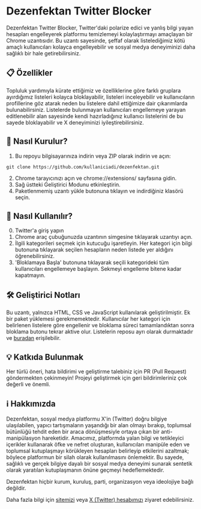 # Dezenfektan Twitter Blocker
Dezenfektan Twitter Blocker, Twitter'daki polarize edici ve yanlış bilgi yayan hesapları engelleyerek platformu temizlemeyi kolaylaştırmayı amaçlayan bir Chrome uzantısıdır. 
Bu uzantı sayesinde, şeffaf olarak listelediğimiz kötü amaçlı kullanıcıları kolayca engelleyebilir ve sosyal medya deneyiminizi daha sağlıklı bir hale getirebilirsiniz.

## 📋 Özellikler
Topluluk yardımıyla kürate ettiğimiz ve özelliklerine göre farklı gruplara ayırdığımız listeleri kolayca bloklayabilir, listeleri inceleyebilir ve kullanıcıların profillerine göz atarak neden bu listelere dahil ettiğimize dair çıkarımlarda bulunabilirsiniz. Listelerde bulunmayan kullanıcıları engellemeye yarayan editlenebilir alan sayesinde kendi hazırladığınız kullanıcı listelerini de bu sayede bloklayabilir ve X deneyiminizi iyileştirebilirsiniz.

## 🚀 Nasıl Kurulur?
1. Bu repoyu bilgisayarınıza indirin veya ZIP olarak indirin ve açın:
```
git clone https://github.com/kullaniciadi/dezenfektan.git
```
2. Chrome tarayıcınızı açın ve chrome://extensions/ sayfasına gidin.
3. Sağ üstteki Geliştirici Modunu etkinleştirin.
4. Paketlenmemiş uzantı yükle butonuna tıklayın ve indirdiğiniz klasörü seçin.

## 🔧 Nasıl Kullanılır?

0. Twitter'a giriş yapın
1. Chrome araç çubuğunuzda uzantının simgesine tıklayarak uzantıyı açın.
2. İlgili kategorileri seçmek için kutucuğu işaretleyin. Her kategori için bilgi butonuna tıklayarak seçilen hesapların neden listede yer aldığını öğrenebilirsiniz.
3. 'Bloklamaya Başla' butonuna tıklayarak seçili kategorideki tüm kullanıcıları engellemeye başlayın. Sekmeyi engelleme bitene kadar kapatmayın.

## 🛠 Geliştirici Notları
Bu uzantı, yalnızca HTML, CSS ve JavaScript kullanılarak geliştirilmiştir. Ek bir paket yüklemesi gerekmemektedir.
Kullanıcılar her kategori için belirlenen listelere göre engellenir ve bloklama süreci tamamlandıktan sonra bloklama butonu tekrar aktive olur.
Listelerin reposu ayrı olarak durmaktadır ve [buradan](https://github.com/dznfktn/list) erişilebilir. 

## 💡 Katkıda Bulunmak
Her türlü öneri, hata bildirimi ve geliştirme talebiniz için PR (Pull Request) göndermekten çekinmeyin!
Projeyi geliştirmek için geri bildirimleriniz çok değerli ve önemli. 

## ℹ️ Hakkımızda
Dezenfektan, sosyal medya platformu X'in (Twitter) doğru bilgiye ulaşılabilen, yapıcı tartışmaların yaşandığı bir alan olmayı bırakıp, toplumsal bütünlüğü tehdit eden bir araca dönüşmesiyle ortaya çıkan bir anti-manipülasyon hareketidir. Amacımız, platformda yalan bilgi ve tetikleyici içerikler kullanarak öfke ve nefret oluşturan, kullanıcıları manipüle eden ve toplumsal kutuplaşmayı körükleyen hesapları belirleyip etkilerini azaltmak; böylece platformun bir silah olarak kullanılmasını önlemektir. Bu sayede, sağlıklı ve gerçek bilgiye dayalı bir sosyal medya deneyimi sunarak sentetik olarak yaratılan kutuplaşmanın önüne geçmeyi hedeflemektedir.

Dezenfektan hiçbir kurum, kuruluş, parti, organizasyon veya ideolojiye bağlı değildir. 

Daha fazla bilgi için [sitemizi](https://sites.google.com/view/dezenfektan/home) veya [X (Twitter) hesabımızı](https://x.com/dezen_fektan) ziyaret edebilirsiniz.
